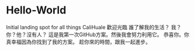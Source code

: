 # Hello-World
Initial landing spot for all things CaliHuale
歡迎光臨
誰了解我的生活？ 我？你？他？沒有人？
這是我第一次GitHub方案。然後我會努力利用它。
恭喜你。你真幸福因為你找到了我的方案。 趁你來的時間，跟我一起進步。  
